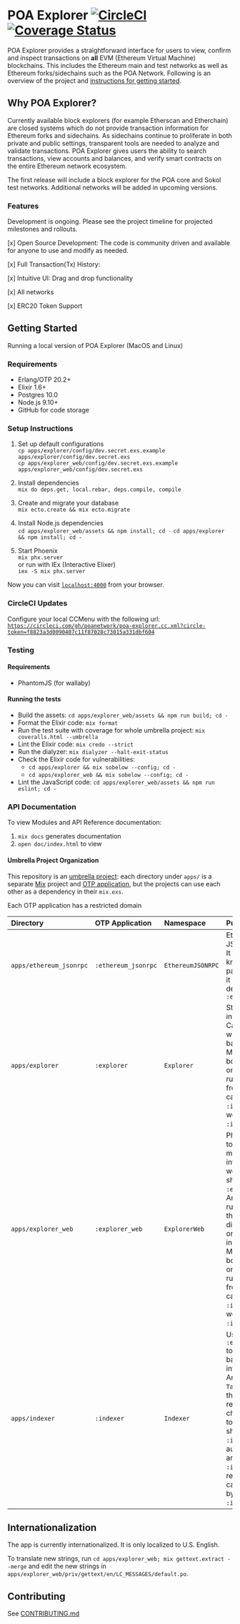 # POA Explorer [![CircleCI](https://circleci.com/gh/poanetwork/poa-explorer.svg?style=svg&circle-token=f8823a3d0090407c11f87028c73015a331dbf604)](https://circleci.com/gh/poanetwork/poa-explorer) [![Coverage Status](https://coveralls.io/repos/github/poanetwork/poa-explorer/badge.svg?branch=master)](https://coveralls.io/github/poanetwork/poa-explorer?branch=master)

POA Explorer provides a straightforward interface for users to view, confirm and inspect transactions on **all** EVM (Ethereum Virtual Machine) blockchains. This includes the Ethereum main and test networks as well as Ethereum forks/sidechains such as the POA Network. Following is an overview of the project and [instructions for getting started]().

## Why POA Explorer?

Currently available block explorers (for example Etherscan and Etherchain) are closed systems which do not provide transaction information for Ethereum forks and sidechains. As sidechains continue to proliferate in both private and public settings, transparent tools are needed to analyze and validate transactions. POA Explorer gives users the ability to search transactions, view accounts and balances, and verify smart contracts on the entire Ethereum network ecosystem.

The first release will include a block explorer for the POA core and Sokol test networks. Additional networks will be added in upcoming versions. 

### Features

Development is ongoing. Please see the project timeline for projected milestones and rollouts.

[x] Open Source Development: The code is community driven and available for anyone to use and modify as needed. 

[x] Full Transaction(Tx) History: 

[x] Intuitive UI: Drag and drop functionality

[x] All networks

[x] ERC20 Token Support

## Getting Started

Running a local version of POA Explorer (MacOS and Linux)

### Requirements

* Erlang/OTP 20.2+ <link>
* Elixir 1.6+      <link>
* Postgres 10.0    <link>
* Node.js 9.10+    <link>
* GitHub for code storage

### Setup Instructions

  1. Set up default configurations  
`cp apps/explorer/config/dev.secret.exs.example apps/explorer/config/dev.secret.exs`  
`cp apps/explorer_web/config/dev.secret.exs.example apps/explorer_web/config/dev.secret.exs`

  2. Install dependencies  
`mix do deps.get, local.rebar, deps.compile, compile`

  3. Create and migrate your database  
  `mix ecto.create && mix ecto.migrate`

  4. Install Node.js dependencies  
  `cd apps/explorer_web/assets && npm install; cd -`
  `cd apps/explorer && npm install; cd -`

  5. Start Phoenix   
  `mix phx.server`   
  or run with IEx (Interactive Elixer)   
  `iex -S mix phx.server`

Now you can visit [`localhost:4000`](http://localhost:4000) from your browser.


### CircleCI Updates

Configure your local CCMenu with the following url: [`https://circleci.com/gh/poanetwork/poa-explorer.cc.xml?circle-token=f8823a3d0090407c11f87028c73015a331dbf604`](https://circleci.com/gh/poanetwork/poa-explorer.cc.xml?circle-token=f8823a3d0090407c11f87028c73015a331dbf604)


### Testing

#### Requirements

  * PhantomJS (for wallaby)

#### Running the tests

  * Build the assets: `cd apps/explorer_web/assets && npm run build; cd -`
  * Format the Elixir code: `mix format`
  * Run the test suite with coverage for whole umbrella project: `mix coveralls.html --umbrella`
  * Lint the Elixir code: `mix credo --strict`
  * Run the dialyzer: `mix dialyzer --halt-exit-status`
  * Check the Elixir code for vulnerabilities:
    * `cd apps/explorer && mix sobelow --config; cd -`
    * `cd apps/explorer_web && mix sobelow --config; cd -`
  * Lint the JavaScript code: `cd apps/explorer_web/assets && npm run eslint; cd -`


### API Documentation

To view Modules and API Reference documentation:

1. `mix docs` generates documentation
2. `open doc/index.html` to view


#### Umbrella Project Organization

This repository is an [umbrella project](https://elixir-lang.org/getting-started/mix-otp/dependencies-and-umbrella-projects.html): each directory under `apps/` is a separate [Mix](https://hexdocs.pm/mix/Mix.html) project and [OTP application](https://hexdocs.pm/elixir/Application.html), but the projects can use each other as a dependency in their `mix.exs`.

Each OTP application has a restricted domain

| Directory               | OTP Application     | Namespace         | Purpose                                                                                                                                                                                                                                                                                                                                                                         |
|:------------------------|:--------------------|:------------------|:--------------------------------------------------------------------------------------------------------------------------------------------------------------------------------------------------------------------------------------------------------------------------------------------------------------------------------------------------------------------------------|
| `apps/ethereum_jsonrpc` | `:ethereum_jsonrpc` | `EthereumJSONRPC` | Ethereum JSONRPC client.  It is allowed to know `Explorer`'s param format, but it cannot directly depend on `:explorer`                                                                                                                                                                                                                                                         |
| `apps/explorer`         | `:explorer`         | `Explorer`        | Storage for the indexed chain.  Can read and write to the backing storage.  MUST be able to boot in a read-only mode when run independently from `:indexer`, so cannot depend on `:indexer` as that would start `:indexer` indexing.                                                                                                                                            |
| `apps/explorer_web`     | `:explorer_web`     | `ExplorerWeb`     | Phoenix interface to `:explorer`.  The minimum interface to allow web access should go in `:explorer_web`.  Any business rules or interface that is not tied directly to `Phoenix` or `Plug` should go in `:explorer`. MUST be able to boot in a read-only mode when run independently from `:indexer`, so cannot depend on `:indexer` as that would start `:indexer` indexing. |
| `apps/indexer`          | `:indexer`          | `Indexer`         | Uses `:ethereum_jsonrpc` to index chain and batch import data into `:explorer`.  Any process, `Task`, or `GenServer` that automatically reads from the chain and writes to `:explorer` should be in `:indexer`, so that automatic writes are restricted to `:indexer` and read-only mode can be achieved by not running `:indexer`.                                             |




## Internationalization

The app is currently internationalized. It is only localized to U.S. English.

To translate new strings, run `cd apps/explorer_web; mix gettext.extract --merge` and edit the new strings in `apps/explorer_web/priv/gettext/en/LC_MESSAGES/default.po`.


## Contributing

See [CONTRIBUTING.md](CONTRIBUTING.md)
